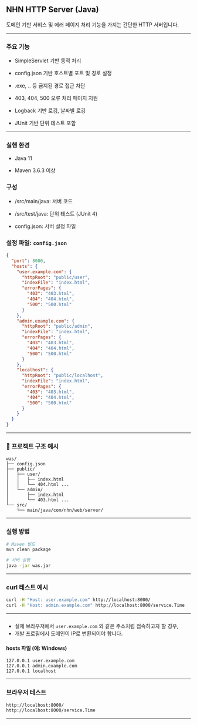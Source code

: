 ## NHN HTTP Server (Java)

도메인 기반 서비스 및 에러 페이지 처리 기능을 가지는 간단한 HTTP 서버입니다.

---

### 주요 기능

- SimpleServlet 기반 동적 처리

- config.json 기반 호스트별 포트 및 경로 설정

- .exe, .. 등 금지된 경로 접근 차단

- 403, 404, 500 오류 처리 페이지 지원

- Logback 기반 로깅, 날짜별 로깅

- JUnit 기반 단위 테스트 포함

---
 ### 실행 환경
- Java 11

- Maven 3.6.3 이상

 ### 구성
- /src/main/java: 서버 코드

- /src/test/java: 단위 테스트 (JUnit 4)

- config.json: 서버 설정 파일

### 설정 파일: `config.json`

```json
{
  "port": 8000,
  "hosts": {
    "user.example.com": {
      "httpRoot": "public/user",
      "indexFile": "index.html",
      "errorPages": {
        "403": "403.html",
        "404": "404.html",
        "500": "500.html"
      }
    },
    "admin.example.com": {
      "httpRoot": "public/admin",
      "indexFile": "index.html",
      "errorPages": {
        "403": "403.html",
        "404": "404.html",
        "500": "500.html"
      }
    },
    "localhost": {
      "httpRoot": "public/localhost",
      "indexFile": "index.html",
      "errorPages": {
        "403": "403.html",
        "404": "404.html",
        "500": "500.html"
      }
    }
  }
}
```

---

### 📁 프로젝트 구조 예시

```
was/
├── config.json
├── public/
│   ├── user/
│   │   ├── index.html
│   │   └── 404.html ...
│   └── admin/
│       ├── index.html
│       └── 403.html ...
└── src/
    └── main/java/com/nhn/web/server/
```

---

### 실행 방법

```bash
# Maven 빌드
mvn clean package

# 서버 실행
java -jar was.jar
```

---

### curl 테스트 예시

```bash
curl -H "Host: user.example.com" http://localhost:8000/
curl -H "Host: admin.example.com" http://localhost:8000/service.Time
```
---
### 

* 실제 브라우저에서 `user.example.com` 와 같은 주소처럼 접속하고자 할 경우,
* 개발 프로필에서 도메인이 IP로 변환되어야 합니다.

#### hosts 파일 (예: Windows)

```
127.0.0.1 user.example.com
127.0.0.1 admin.example.com
127.0.0.1 localhost
```
---

### 브라우저 테스트

```bash
http://localhost:8000/
http://localhost:8000/service.Time
```
---
